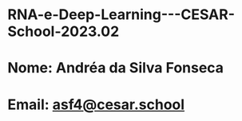 # RNA-e-Deep-Learning---CESAR-School-2023.02
# Nome: Andréa da Silva Fonseca
# Email: asf4@cesar.school
